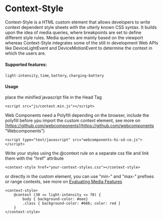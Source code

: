 # Context-Style

Context-Style is a HTML custom element that allows developers to write context dependent style sheets with the utterly known CSS syntax. It builds upon the idea of media queries, where breakpoints are set to define different style rules. Media queries are mainly based on the viewport whereas Context-Style integrates some of the still in development Web APIs like DeviceLightEvent and DeviceMotionEvent to determine the context in which the users are.


#### Supported features:

`light-intensity`, `time`, `battery`, `charging-battery`


#### Usage

place the minified javascript file in the Head Tag

`<script src="js/context.min.js"></script>`

Web Components need a Polyfill depending on the browser, include the polyfill before ypu import the custom context element, see more on [https://github.com/webcomponents](https://github.com/webcomponents "Webcomponents")

`<script type="text/javascript" src="webcomponents-hi-sd-ce.js"></script>`

Write your styles using the @context rule on a separate css file and link them with the "href" attribute 

`<context-style href="your-context-styles.css"></context-style>`

or directly in the custom element, you can use "min-" and "max-" prefixes or range contexts, see more on [Evaluating Media Features](https://www.w3.org/TR/mediaqueries-4/#mq-range-context "Media Queries Level 4")

    <context-style>
        @context (30 <= light-intensity <= 70) {
            body { background-color: #eee}
            .class { background-color: #666; color: red }
        }
    </context-style>

